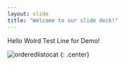 ```yaml
---
layout: slide
title: "Welcome to our slide deck!"
---
```


Hello Wolrd 
Test Line for Demo!

![orderedlistocat](https://octodex.github.com/images/orderedlistocat.png)
{: .center}
